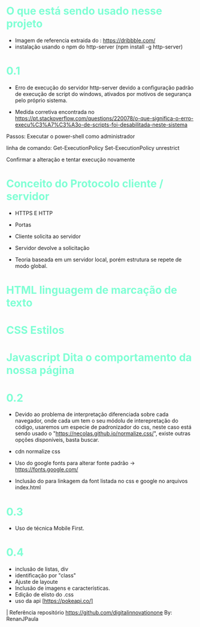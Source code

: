 # <h1>O que está sendo usado nesse projeto </h1>
- Imagem de referencia extraida do :  https://dribbble.com/
- instalação usando o npm do http-server (npm install -g http-server)

### <h1> 0.1</h1>

* Erro de execução do servidor http-server devido a configuração padrão de execução de script do windows, ativados por motivos de segurança pelo próprio sistema. 

* Medida corretiva encontrada no 
https://pt.stackoverflow.com/questions/220078/o-que-significa-o-erro-execu%C3%A7%C3%A3o-de-scripts-foi-desabilitada-neste-sistema

Passos: 
Executar o power-shell como administrador

linha de comando:
Get-ExecutionPolicy
Set-ExecutionPolicy unrestrict

Confirmar a alteração e tentar execução novamente


### <h1> Conceito do Protocolo cliente / servidor </h1>

- HTTPS E HTTP
- Portas
- Cliente solicita ao servidor
- Servidor devolve a solicitação

- Teoria baseada em um servidor local, porém estrutura se repete de modo global. 

## <h1> HTML linguagem de marcação de texto </h1>
## <h1> CSS Estilos </h1>
## <h1> Javascript Dita o comportamento da nossa página</h1>

### <h1> 0.2</h1>
- Devido ao problema de interpretação diferenciada sobre cada navegador, onde cada um tem o seu módolu de interepretação do código, usaremos um especie de padronizador do css, neste caso está sendo usado o "https://necolas.github.io/normalize.css/", existe outras opções disponíveis, basta buscar. 
- cdn normalize css

- Uso do google fonts para alterar fonte padrão -> https://fonts.google.com/
- Inclusão do <link> para linkagem da font listada no css e google no arquivos index.html 



### <h1> 0.3</h1>
- Uso de técnica Mobile First.

### <h1> 0.4</h1>
- inclusão de listas, div
- identificação por "class"
- Ajuste de layoute
- Inclusão de imagens e características.
- Edição de elisto do .css
- uso da api [https://pokeapi.co/]






| Referência repositório https://github.com/digitalinnovationone By:  RenanJPaula

<style>
        h1{
            color: aquamarine;
        }
</style>